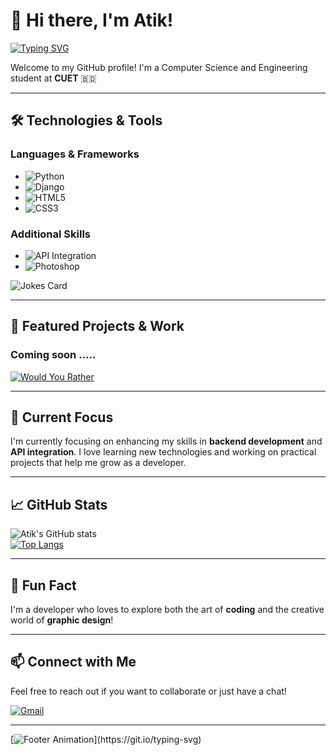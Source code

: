 # 👋 Hi there, I'm Atik!

[![Typing SVG](https://readme-typing-svg.demolab.com/?lines=Hello!+I'm+Atik;A+Passionate+Developer;Exploring+Web+and+Backend+Technologies)](https://git.io/typing-svg)

Welcome to my GitHub profile! I'm a Computer Science and Engineering student at **CUET** 🇧🇩

---

## 🛠️ Technologies & Tools

### Languages & Frameworks
- ![Python](https://img.shields.io/badge/Python-3776AB?style=for-the-badge&logo=python&logoColor=white)
- ![Django](https://img.shields.io/badge/Django-092E20?style=for-the-badge&logo=django&logoColor=white)
- ![HTML5](https://img.shields.io/badge/HTML5-E34F26?style=for-the-badge&logo=html5&logoColor=white)
- ![CSS3](https://img.shields.io/badge/CSS3-1572B6?style=for-the-badge&logo=css3&logoColor=white)

### Additional Skills
- ![API Integration](https://img.shields.io/badge/API%20Integration-006600?style=for-the-badge&logo=plug&logoColor=white)
- ![Photoshop](https://img.shields.io/badge/Photoshop-31A8FF?style=for-the-badge&logo=adobe-photoshop&logoColor=white)

![Jokes Card](https://readme-jokes.vercel.app/api?theme=radical)

---

## 📂 Featured Projects & Work

### Coming soon .....

[![Would You Rather](https://img.shields.io/badge/Play-Would%20You%20Rather-orange?style=for-the-badge&logo=fun)](https://either.io/)

---

## 🌟 Current Focus
I'm currently focusing on enhancing my skills in **backend development** and **API integration**. I love learning new technologies and working on practical projects that help me grow as a developer.

---

## 📈 GitHub Stats

![Atik's GitHub stats](https://github-readme-stats.vercel.app/api?username=ae-atik&show_icons=true&theme=radical)  
[![Top Langs](https://github-readme-stats.vercel.app/api/top-langs/?username=ae-atik&layout=compact&theme=radical)](https://github.com/anuraghazra/github-readme-stats)

---

## 🤔 Fun Fact
I'm a developer who loves to explore both the art of **coding** and the creative world of **graphic design**!

---

## 📫 Connect with Me

Feel free to reach out if you want to collaborate or just have a chat!

[![Gmail](https://img.shields.io/badge/-atik31174@gmail.com-D14836?style=flat-square&logo=Gmail&logoColor=white&link=mailto:atik31174@gmail.com)](mailto:atik31174@gmail.com)  

---

[![Footer Animation](https://readme-typing-svg.demolab.com/?lines=Thanks+for+visiting+my+profile!;Feel+free+to+explore+my+work!)](https://git.io/typing-svg)

